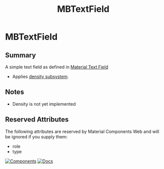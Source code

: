 ﻿---
uid: C.MBTextField
title: MBTextField
---
# MBTextField

## Summary

A simple text field as defined in [Material Text Field](https://material-web.dev/components/text-field/)

- Applies [density subsystem](xref:A.Density).

## Notes
- Density is not yet implemented

## Reserved Attributes

The following attributes are reserved by Material Components Web and will be ignored if you supply them:

- role
- type

[![Components](https://img.shields.io/static/v1?label=Components&message=Core&color=blue)](xref:A.CoreComponents)
[![Docs](https://img.shields.io/static/v1?label=API%20Documentation&message=MBTextField&color=brightgreen)](xref:Material.Blazor.MBTextField)
